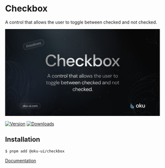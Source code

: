 # Checkbox
A control that allows the user to toggle between checked and not checked.

![@oku-ui/checkbox](./../../../.github/assets/og/oku-checkbox.jpg)

[![Version](https://img.shields.io/npm/v/@oku-ui/checkbox?style=flat&colorA=18181B&colorB=28CF8D)](https://www.npmjs.com/package/@oku-ui/checkbox) [![Downloads](https://img.shields.io/npm/dm/@oku-ui/checkbox?style=flat&colorA=18181B&colorB=28CF8D)](https://www.npmjs.com/package/@oku-ui/checkbox)

## Installation

```sh
$ pnpm add @oku-ui/checkbox
```

[Documentation](https://oku-ui.com/primitives/components/checkbox)
